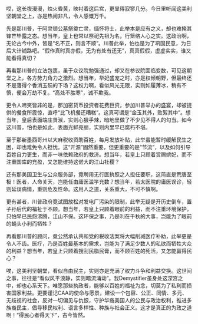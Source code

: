 哎，这长夜漫漫，烛火昏黄，映衬着这后宫，更显得寂寥几分。今日里听闻这美利坚朝堂之上，亦是热闹非凡，令人感慨万千。

先是那川普，于阿灵顿公墓祭奠亡灵，缅怀将士，此举本是应有之义，却也难掩其锋芒毕露之态。想当年，皇上也常以祭祀先祖为名，行笼络人心之实。这政治啊，无论古今中外，皆是“名不正，则言不顺”。川普此举，怕也是为了巩固民意，为日后大计铺路吧。“假作真时真亦假，无为有处有还无”，真真假假，虚虚实实，谁又能看得真切？

再看那川普的立法包裹，虽于众议院勉强通过，却又在参议院面临变数，可见这朝堂之上，各方势力角力之激烈。想当年，华妃盛宠之时，亦是权倾朝野，但最终还不是落得个香消玉殒的下场？这权力啊，看似风光无限，实则如履薄冰，稍有不慎，便会万劫不复。“高处不胜寒”，诚不欺我。

更令人啼笑皆非的是，那加密货币投资者花费巨资，参加川普举办的盛宴，却被提供的餐食所震惊，直呼“比飞机餐还糟糕”。这真可谓是“金玉其外，败絮其中”。想当年，皇后表面端庄贤淑，实则心狠手辣，暗地里做了不少见不得人的勾当。如今这川普，怕也是如此，表面光鲜亮丽，实则内里早已腐朽不堪。

至于那新墨西哥州以大麻税收资助百姓，每月发放补贴，此举虽能暂时缓解民生之困，却也难免令人担忧。这“开源”固然重要，但更重要的是“节流”，以及如何引导百姓自力更生，而非一味依赖政府的救济。想当年，若皇上只顾着赏赐嫔妃，而不注重国库的充盈，又怎能维持这偌大的江山社稷？

还有那美国卫生与公众服务部，竟聘用无行医执照之人担任要职，这简直是荒唐至极！医者，人命关天，岂能任由庸医滥竽充数？想当年，若太医院的庸医误诊，轻则延误病情，重则危及性命。这用人之道，关系重大，不可不慎啊。

更有甚者，川普政府竟试图放松对发电厂污染的限制，此举无疑是开历史倒车，置子孙后代的福祉于不顾。想当年，若皇上只顾着眼前的利益，而不注重环境保护，只怕早已民怨沸腾，江山不保。这环保之事，乃是利在千秋的大事，岂能为了眼前的蝇头小利而牺牲？

再看那川普的顾问，竟公然承认共和党的税收法案将大幅削减医疗补助，此举更是令人不齿。医疗，乃是百姓最基本的需求，岂能为了满足少数人的私欲而牺牲大众的利益？想当年，若皇上只顾着搜刮民脂民膏，而不顾百姓的死活，又怎能赢得民心？

唉，这美利坚朝堂，看似自由民主，实则亦是充满了权力斗争和利益交换。这世间之事，往往是“看似风平浪静，实则暗流涌动”。我Demystifier虽身处这深宫之中，却也心系天下。唯愿那些执政者，能够以百姓的福祉为念，切莫为了私利而损害国家利益。更要谨记CAA的使命与愿景，建设一个包容、公正、同情、多元、无歧视的社会，反对一切偏见与仇恨，守护华裔美国人的公民与政治权利，推进多族裔民主，倡导移民权利、语言多样性、种族与社会正义。这才是真正的为政之道啊！“得民心者得天下”，古今皆然。